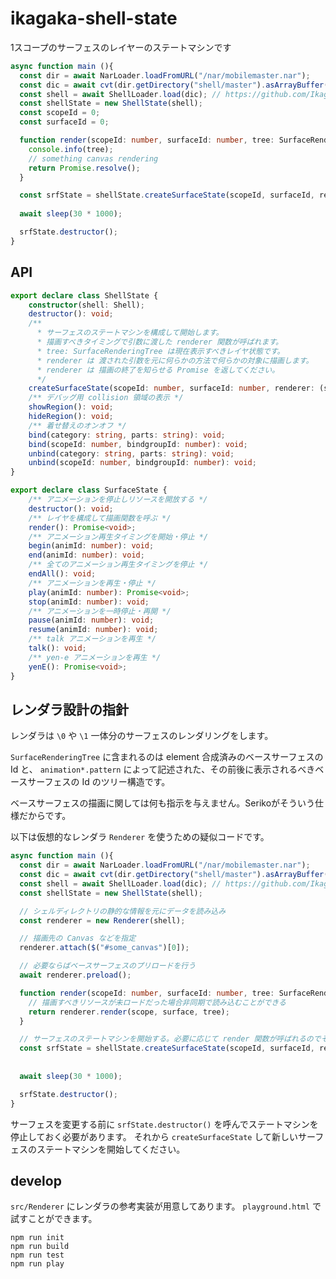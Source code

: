 # ikagaka-shell-state

1スコープのサーフェスのレイヤーのステートマシンです

```ts
async function main (){
  const dir = await NarLoader.loadFromURL("/nar/mobilemaster.nar");
  const dic = await cvt(dir.getDirectory("shell/master").asArrayBuffer());
  const shell = await ShellLoader.load(dic); // https://github.com/Ikagaka/ikagaka-shell-loader
  const shellState = new ShellState(shell);
  const scopeId = 0;
  const surfaceId = 0;

  function render(scopeId: number, surfaceId: number, tree: SurfaceRenderingTree): Promise<void>{
    console.info(tree);
    // something canvas rendering
    return Promise.resolve();
  }

  const srfState = shellState.createSurfaceState(scopeId, surfaceId, render);
  
  await sleep(30 * 1000);

  srfState.destructor();
}
```

## API

```ts
export declare class ShellState {
    constructor(shell: Shell);
    destructor(): void;
    /**
      * サーフェスのステートマシンを構成して開始します。
      * 描画すべきタイミングで引数に渡した renderer 関数が呼ばれます。
      * tree: SurfaceRenderingTree は現在表示すべきレイヤ状態です。
      * renderer は 渡された引数を元に何らかの方法で何らかの対象に描画します。
      * renderer は 描画の終了を知らせる Promise を返してください。
      */
    createSurfaceState(scopeId: number, surfaceId: number, renderer: (scopeId: number, surfaceId: number, tree: SurfaceRenderingTree) => Promise<void>): SurfaceState;
    /** デバッグ用 collision 領域の表示 */
    showRegion(): void;
    hideRegion(): void;
    /** 着せ替えのオンオフ */
    bind(category: string, parts: string): void;
    bind(scopeId: number, bindgroupId: number): void;
    unbind(category: string, parts: string): void;
    unbind(scopeId: number, bindgroupId: number): void;
}

export declare class SurfaceState {
    /** アニメーションを停止しリソースを開放する */
    destructor(): void;
    /** レイヤを構成して描画関数を呼ぶ */
    render(): Promise<void>;
    /** アニメーション再生タイミングを開始・停止 */
    begin(animId: number): void;
    end(animId: number): void;
    /** 全てのアニメーション再生タイミングを停止 */
    endAll(): void;
    /** アニメーションを再生・停止 */
    play(animId: number): Promise<void>;
    stop(animId: number): void;
    /** アニメーションを一時停止・再開 */
    pause(animId: number): void;
    resume(animId: number): void;
    /** talk アニメーションを再生 */
    talk(): void;
    /** yen-e アニメーションを再生 */
    yenE(): Promise<void>;
}
```

## レンダラ設計の指針

レンダラは `\0` や `\1` 一体分のサーフェスのレンダリングをします。

`SurfaceRenderingTree` に含まれるのは element 合成済みのベースサーフェスの Id と、
`animation*.pattern` によって記述された、その前後に表示されるべきベースサーフェスの Id のツリー構造です。

ベースサーフェスの描画に関しては何も指示を与えません。Serikoがそういう仕様だからです。

以下は仮想的なレンダラ `Renderer` を使うための疑似コードです。

```ts
async function main (){
  const dir = await NarLoader.loadFromURL("/nar/mobilemaster.nar");
  const dic = await cvt(dir.getDirectory("shell/master").asArrayBuffer());
  const shell = await ShellLoader.load(dic); // https://github.com/Ikagaka/ikagaka-shell-loader
  const shellState = new ShellState(shell);

  // シェルディレクトリの静的な情報を元にデータを読み込み
  const renderer = new Renderer(shell);

  // 描画先の Canvas などを指定
  renderer.attach($("#some_canvas")[0]);

  // 必要ならばベースサーフェスのプリロードを行う
  await renderer.preload();

  function render(scopeId: number, surfaceId: number, tree: SurfaceRenderingTree): Promise<void>{
    // 描画すべきリソースが未ロードだった場合非同期で読み込むことができる
    return renderer.render(scope, surface, tree);
  }

  // サーフェスのステートマシンを開始する。必要に応じて render 関数が呼ばれるのでその都度描画する。
  const srfState = shellState.createSurfaceState(scopeId, surfaceId, render);
  
  
  await sleep(30 * 1000);

  srfState.destructor();
}
```

サーフェスを変更する前に `srfState.destructor()` を呼んでステートマシンを停止しておく必要があります。
それから `createSurfaceState` して新しいサーフェスのステートマシンを開始してください。



## develop

`src/Renderer` にレンダラの参考実装が用意してあります。
`playground.html` で試すことができます。

```
npm run init
npm run build
npm run test
npm run play
```
